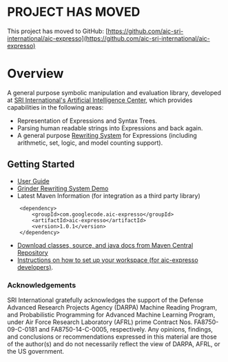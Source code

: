 # PROJECT HAS MOVED #
This project has moved to GitHub: [https://github.com/aic-sri-international/aic-expresso](https://github.com/aic-sri-international/aic-expresso)

# Overview #
A general purpose symbolic manipulation and evaluation library, developed at [SRI International's Artificial Intelligence Center](http://www.ai.sri.com/), which provides capabilities in the following areas:
  * Representation of Expressions and Syntax Trees.
  * Parsing human readable strings into Expressions and back again.
  * A general purpose [Rewriting System](http://en.wikipedia.org/wiki/Rewriting) for Expressions (including arithmetic, set, logic, and model counting support).

## Getting Started ##
  * [User Guide](Introduction.md)
  * [Grinder Rewriting System Demo](http://aic-expresso.googlecode.com/svn/demo/aicexpressorewritedemo.html)
  * Latest Maven Information (for integration as a third party library)
```
    <dependency>
        <groupId>com.googlecode.aic-expresso</groupId>
        <artifactId>aic-expresso</artifactId>
        <version>1.0.1</version>
    </dependency>
```
  * [Download classes, source, and java docs from Maven Central Repository](http://search.maven.org/#search|ga|1|aic-expresso)
  * [Instructions on how to set up your workspace (for aic-expresso developers)](http://code.google.com/p/aic-expresso/wiki/GettingStarted).

### Acknowledgements ###
SRI International gratefully acknowledges the support of the Defense Advanced Research Projects Agency (DARPA) Machine Reading Program, and Probabilistic Programming for Advanced Machine Learning Program, under Air Force Research Laboratory (AFRL) prime Contract Nos. FA8750-09-C-0181 and FA8750-14-C-0005, respectively. Any opinions, findings, and conclusions or recommendations expressed in this material are those of the author(s) and do not necessarily reflect the view of DARPA, AFRL, or the US government.